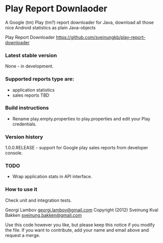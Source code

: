 Play Report Downlaoder
======================

A Google (tm) Play (tm?) report downloader for Java, download all those nice Android statistics as plain Java-objects

Play Report Downloader
https://github.com/sveinungkb/play-report-downloader

### Latest stable version

None - in development.

### Supported reports type are:

* application statistics
* sales reports TBD

### Build instructions

* Rename play.empty.properties to play.properties and edit your Play credentials. 

### Version history

1.0.0.RELEASE - support for Google play sales reports from developer console.

### TODO

* Wrap application stats in API interface. 

### How to use it

Check unit and integration tests.

Georgi Lambov
georgi.lambov@gmail.com
Copyright (2012) Sveinung Kval Bakken
sveinung.bakken@gmail.com

Use this code however you like, but please keep this notice if you modify the file.
If you want to contribute, add your name and email above and request a merge.
